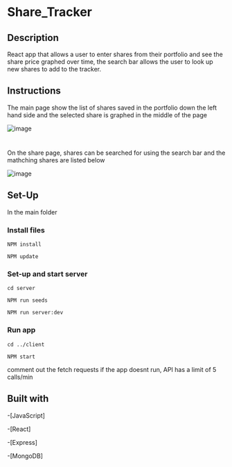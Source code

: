 # Share_Tracker

## Description

React app that allows a user to enter shares from their portfolio and see the share price graphed over time, the search bar allows the user to look up new shares to add to the tracker. 

## Instructions


The main page show the list of shares saved in the portfolio down the left hand side and the selected share is graphed in the middle of the page 

![image](https://user-images.githubusercontent.com/102697747/206188041-987c5efe-3c5a-4f15-bb1f-de63f069b938.png)


#
On the share page, shares can be searched for using the search bar and the mathching shares are listed below 

![image](https://user-images.githubusercontent.com/102697747/206188242-8d7fbb77-0f06-401d-8a30-53507b9c9633.png)




## Set-Up

In the main folder 

### Install files 
```
NPM install

NPM update
```
### Set-up and start server
```
cd server

NPM run seeds 

NPM run server:dev
```
### Run app
```
cd ../client 

NPM start
```


comment out the fetch requests if the app doesnt run, API has a limit of 5 calls/min

## Built with

-[JavaScript]

-[React]

-[Express]

-[MongoDB]



